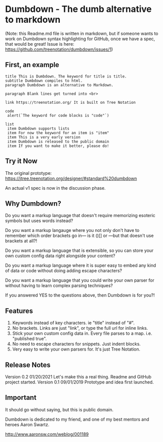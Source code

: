 # Dumbdown - The dumb alternative to markdown

(Note: this Readme.md file is written in markdown,
but if someone wants to work on Dumbdown syntax
highlighting for GitHub, once we have a spec,
that would be great!
Issue is here: https://github.com/treenotation/dumbdown/issues/1)

## First, an example

```dumbdown
title This is Dumbdown. The keyword for title is title.
subtitle Dumbdown compiles to html.
paragraph Dumbdown is an alternative to Markdown.

paragraph Blank lines get turned into <br>

link https://treenotation.org/ It is built on Tree Notation

code
 alert(`The keyword for code blocks is "code"`)

list
 item Dumbdown supports lists
 item For now the keyword for an item is "item"
 item This is a very early version
 item Dumbdown is released to the public domain
 item If you want to make it better, please do!
```

## Try it Now

The original prototype:
https://jtree.treenotation.org/designer/#standard%20dumbdown

An actual v1 spec is now in the discussion phase.

## Why Dumbdown?

Do you want a markup language that doesn't
require memorizing esoteric symbols but uses words
instead?

Do you want a markup langauge where you not only
don't have to remember which order brackets go in—
is it ()[] or []()—but that doesn't use brackets
at all?!

Do you want a markup language that is extensible,
so you can store your own custom config data right
alongside your content?

Do you want a markup language where it is super
easy to embed any kind of data or code without
doing adding escape characters?

Do you want a markup language that you could
write your own parser for without having to
learn complex parsing techniques?

If you answered YES to the questions above, then
Dumbdown is for you?!

## Features

1. Keywords instead of key characters. ie "title" instead of "#".
2. No brackets. Links are just "link", or type the full url for inline links.
3. Stick your own custom config data in. Every file parses to a map. i.e. "published true".
4. No need to escape characters for snippets. Just indent blocks.
5. Very easy to write your own parsers for. It's just Tree Notation.

## Release Notes

Version 0.2 01/20/2021
 Let's make this a real thing. Readme and GitHub project started.
Version 0.1 09/01/2019
 Prototype and idea first launched.

## Important

It should go without saying, but this is public domain.

Dumbdown is dedicated to my friend, and one of my best
mentors and heroes Aaron Swartz.

http://www.aaronsw.com/weblog/001189
